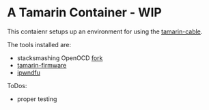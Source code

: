 # A Tamarin Container - WIP


This contaienr setups up an environment for using the [tamarin-cable](https://github.com/stacksmashing/tamarin-firmware).

The tools installed are:
- stacksmashing OpenOCD [fork](https://github.com/axi0mX/ipwndfu)
- [tamarin-firmware](https://github.com/stacksmashing/tamarin-firmware)
- [ipwndfu](https://github.com/axi0mX/ipwndfu)

ToDos:
- proper testing

